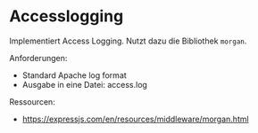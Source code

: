 # Accesslogging

Implementiert Access Logging. Nutzt dazu die Bibliothek `morgan`.

Anforderungen:
* Standard Apache log format
* Ausgabe in eine Datei: access.log

Ressourcen:
* https://expressjs.com/en/resources/middleware/morgan.html